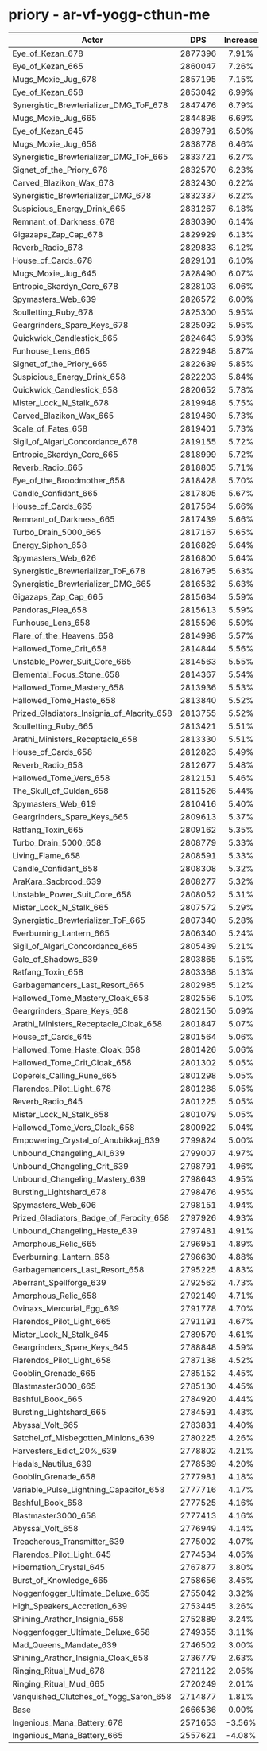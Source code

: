 # priory - ar-vf-yogg-cthun-me
| Actor | DPS | Increase |
|---|:---:|:---:|
|Eye_of_Kezan_678|2877396|7.91%|
|Eye_of_Kezan_665|2860047|7.26%|
|Mugs_Moxie_Jug_678|2857195|7.15%|
|Eye_of_Kezan_658|2853042|6.99%|
|Synergistic_Brewterializer_DMG_ToF_678|2847476|6.79%|
|Mugs_Moxie_Jug_665|2844898|6.69%|
|Eye_of_Kezan_645|2839791|6.50%|
|Mugs_Moxie_Jug_658|2838778|6.46%|
|Synergistic_Brewterializer_DMG_ToF_665|2833721|6.27%|
|Signet_of_the_Priory_678|2832570|6.23%|
|Carved_Blazikon_Wax_678|2832430|6.22%|
|Synergistic_Brewterializer_DMG_678|2832337|6.22%|
|Suspicious_Energy_Drink_665|2831267|6.18%|
|Remnant_of_Darkness_678|2830390|6.14%|
|Gigazaps_Zap_Cap_678|2829929|6.13%|
|Reverb_Radio_678|2829833|6.12%|
|House_of_Cards_678|2829101|6.10%|
|Mugs_Moxie_Jug_645|2828490|6.07%|
|Entropic_Skardyn_Core_678|2828103|6.06%|
|Spymasters_Web_639|2826572|6.00%|
|Soulletting_Ruby_678|2825300|5.95%|
|Geargrinders_Spare_Keys_678|2825092|5.95%|
|Quickwick_Candlestick_665|2824643|5.93%|
|Funhouse_Lens_665|2822948|5.87%|
|Signet_of_the_Priory_665|2822639|5.85%|
|Suspicious_Energy_Drink_658|2822203|5.84%|
|Quickwick_Candlestick_658|2820652|5.78%|
|Mister_Lock_N_Stalk_678|2819948|5.75%|
|Carved_Blazikon_Wax_665|2819460|5.73%|
|Scale_of_Fates_658|2819401|5.73%|
|Sigil_of_Algari_Concordance_678|2819155|5.72%|
|Entropic_Skardyn_Core_665|2818999|5.72%|
|Reverb_Radio_665|2818805|5.71%|
|Eye_of_the_Broodmother_658|2818428|5.70%|
|Candle_Confidant_665|2817805|5.67%|
|House_of_Cards_665|2817564|5.66%|
|Remnant_of_Darkness_665|2817439|5.66%|
|Turbo_Drain_5000_665|2817167|5.65%|
|Energy_Siphon_658|2816829|5.64%|
|Spymasters_Web_626|2816800|5.64%|
|Synergistic_Brewterializer_ToF_678|2816795|5.63%|
|Synergistic_Brewterializer_DMG_665|2816582|5.63%|
|Gigazaps_Zap_Cap_665|2815684|5.59%|
|Pandoras_Plea_658|2815613|5.59%|
|Funhouse_Lens_658|2815596|5.59%|
|Flare_of_the_Heavens_658|2814998|5.57%|
|Hallowed_Tome_Crit_658|2814844|5.56%|
|Unstable_Power_Suit_Core_665|2814563|5.55%|
|Elemental_Focus_Stone_658|2814367|5.54%|
|Hallowed_Tome_Mastery_658|2813936|5.53%|
|Hallowed_Tome_Haste_658|2813840|5.52%|
|Prized_Gladiators_Insignia_of_Alacrity_658|2813755|5.52%|
|Soulletting_Ruby_665|2813421|5.51%|
|Arathi_Ministers_Receptacle_658|2813330|5.51%|
|House_of_Cards_658|2812823|5.49%|
|Reverb_Radio_658|2812677|5.48%|
|Hallowed_Tome_Vers_658|2812151|5.46%|
|The_Skull_of_Guldan_658|2811526|5.44%|
|Spymasters_Web_619|2810416|5.40%|
|Geargrinders_Spare_Keys_665|2809613|5.37%|
|Ratfang_Toxin_665|2809162|5.35%|
|Turbo_Drain_5000_658|2808779|5.33%|
|Living_Flame_658|2808591|5.33%|
|Candle_Confidant_658|2808308|5.32%|
|AraKara_Sacbrood_639|2808277|5.32%|
|Unstable_Power_Suit_Core_658|2808052|5.31%|
|Mister_Lock_N_Stalk_665|2807572|5.29%|
|Synergistic_Brewterializer_ToF_665|2807340|5.28%|
|Everburning_Lantern_665|2806340|5.24%|
|Sigil_of_Algari_Concordance_665|2805439|5.21%|
|Gale_of_Shadows_639|2803865|5.15%|
|Ratfang_Toxin_658|2803368|5.13%|
|Garbagemancers_Last_Resort_665|2802985|5.12%|
|Hallowed_Tome_Mastery_Cloak_658|2802556|5.10%|
|Geargrinders_Spare_Keys_658|2802150|5.09%|
|Arathi_Ministers_Receptacle_Cloak_658|2801847|5.07%|
|House_of_Cards_645|2801564|5.06%|
|Hallowed_Tome_Haste_Cloak_658|2801426|5.06%|
|Hallowed_Tome_Crit_Cloak_658|2801302|5.05%|
|Doperels_Calling_Rune_665|2801298|5.05%|
|Flarendos_Pilot_Light_678|2801288|5.05%|
|Reverb_Radio_645|2801225|5.05%|
|Mister_Lock_N_Stalk_658|2801079|5.05%|
|Hallowed_Tome_Vers_Cloak_658|2800922|5.04%|
|Empowering_Crystal_of_Anubikkaj_639|2799824|5.00%|
|Unbound_Changeling_All_639|2799007|4.97%|
|Unbound_Changeling_Crit_639|2798791|4.96%|
|Unbound_Changeling_Mastery_639|2798643|4.95%|
|Bursting_Lightshard_678|2798476|4.95%|
|Spymasters_Web_606|2798151|4.94%|
|Prized_Gladiators_Badge_of_Ferocity_658|2797926|4.93%|
|Unbound_Changeling_Haste_639|2797481|4.91%|
|Amorphous_Relic_665|2796951|4.89%|
|Everburning_Lantern_658|2796630|4.88%|
|Garbagemancers_Last_Resort_658|2795225|4.83%|
|Aberrant_Spellforge_639|2792562|4.73%|
|Amorphous_Relic_658|2792149|4.71%|
|Ovinaxs_Mercurial_Egg_639|2791778|4.70%|
|Flarendos_Pilot_Light_665|2791191|4.67%|
|Mister_Lock_N_Stalk_645|2789579|4.61%|
|Geargrinders_Spare_Keys_645|2788848|4.59%|
|Flarendos_Pilot_Light_658|2787138|4.52%|
|Gooblin_Grenade_665|2785152|4.45%|
|Blastmaster3000_665|2785130|4.45%|
|Bashful_Book_665|2784920|4.44%|
|Bursting_Lightshard_665|2784591|4.43%|
|Abyssal_Volt_665|2783831|4.40%|
|Satchel_of_Misbegotten_Minions_639|2780225|4.26%|
|Harvesters_Edict_20%_639|2778802|4.21%|
|Hadals_Nautilus_639|2778589|4.20%|
|Gooblin_Grenade_658|2777981|4.18%|
|Variable_Pulse_Lightning_Capacitor_658|2777716|4.17%|
|Bashful_Book_658|2777525|4.16%|
|Blastmaster3000_658|2777413|4.16%|
|Abyssal_Volt_658|2776949|4.14%|
|Treacherous_Transmitter_639|2775002|4.07%|
|Flarendos_Pilot_Light_645|2774534|4.05%|
|Hibernation_Crystal_645|2767877|3.80%|
|Burst_of_Knowledge_665|2758656|3.45%|
|Noggenfogger_Ultimate_Deluxe_665|2755042|3.32%|
|High_Speakers_Accretion_639|2753445|3.26%|
|Shining_Arathor_Insignia_658|2752889|3.24%|
|Noggenfogger_Ultimate_Deluxe_658|2749355|3.11%|
|Mad_Queens_Mandate_639|2746502|3.00%|
|Shining_Arathor_Insignia_Cloak_658|2736779|2.63%|
|Ringing_Ritual_Mud_678|2721122|2.05%|
|Ringing_Ritual_Mud_665|2720249|2.01%|
|Vanquished_Clutches_of_Yogg_Saron_658|2714877|1.81%|
|Base|2666536|0.00%|
|Ingenious_Mana_Battery_678|2571653|-3.56%|
|Ingenious_Mana_Battery_665|2557621|-4.08%|
